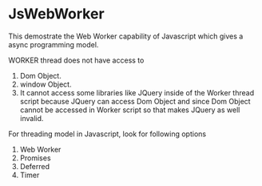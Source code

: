 # JsWebWorker

This demostrate the Web Worker capability of Javascript which gives a async programming model.


WORKER thread does not have access to  

1. Dom Object.  
2. window Object.  
3. It cannot access some libraries like JQuery inside of the Worker thread script because JQuery can access Dom Object and since Dom Object cannot be accessed in Worker script so that makes JQuery as well invalid.  



For threading model in Javascript, look for following options  

1. Web Worker  
2. Promises  
3. Deferred  
4. Timer  




